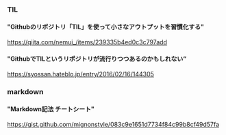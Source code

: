 ### TIL
#### "Githubのリポジトリ「TIL」を使って小さなアウトプットを習慣化する"
https://qiita.com/nemui_/items/239335b4ed0c3c797add

#### "GithubでTILというリポジトリが流行りつつあるのかもしれない“
https://syossan.hateblo.jp/entry/2016/02/16/144305 

### markdown
#### "Markdown記法 チートシート"
https://gist.github.com/mignonstyle/083c9e1651d7734f84c99b8cf49d57fa
